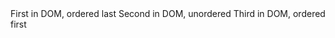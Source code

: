 ﻿<BSContainer>
    <BSRow>
        <BSCol OrderLast="true">
            First in DOM, ordered last
        </BSCol>
        <BSCol>
            Second in DOM, unordered
        </BSCol>
        <BSCol OrderFirst="true">
            Third in DOM, ordered first
        </BSCol>
    </BSRow>
</BSContainer>
